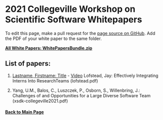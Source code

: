 # 2021 Collegeville Workshop on Scientific Software Whitepapers

To edit this page, make a pull request for the [page source on GitHub](https://github.com/Collegeville/CW21/blob/master/WorkshopResources/WhitePapers/WhitePaperList.md).  Add the PDF of your white paper to the same folder.

[**All White Papers: WhitePapersBundle.zip**](../WhitePapersBundle.zip)

## List of papers:

1. [Lastname, Firstname: Title](file.pdf) - [Video](YouTubeLink)
Lofstead, Jay: Effectively Integrating Interns Into ResearchTeams (lofstead.pdf)

2. Yang, U.M., Balos, C., Luszczek, P., Osborn, S., Willenbring, J.: Challenges of and Opportunities for a Large Diverse Software Team (xsdk-collegeville2021.pdf)


#### [Back to Main Page](../../index.md)
